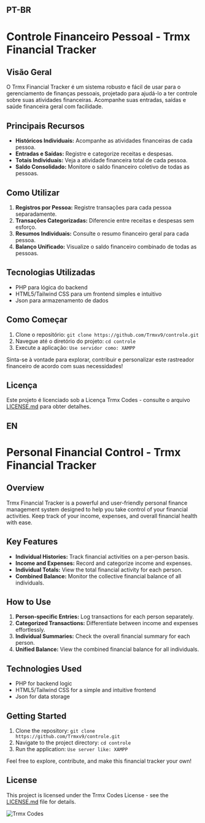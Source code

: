 ## PT-BR

# Controle Financeiro Pessoal - Trmx Financial Tracker

## Visão Geral
O Trmx Financial Tracker é um sistema robusto e fácil de usar para o gerenciamento de finanças pessoais, projetado para ajudá-lo a ter controle sobre suas atividades financeiras. Acompanhe suas entradas, saídas e saúde financeira geral com facilidade.

## Principais Recursos
- **Históricos Individuais:** Acompanhe as atividades financeiras de cada pessoa.
- **Entradas e Saídas:** Registre e categorize receitas e despesas.
- **Totais Individuais:** Veja a atividade financeira total de cada pessoa.
- **Saldo Consolidado:** Monitore o saldo financeiro coletivo de todas as pessoas.

## Como Utilizar
1. **Registros por Pessoa:** Registre transações para cada pessoa separadamente.
2. **Transações Categorizadas:** Diferencie entre receitas e despesas sem esforço.
3. **Resumos Individuais:** Consulte o resumo financeiro geral para cada pessoa.
4. **Balanço Unificado:** Visualize o saldo financeiro combinado de todas as pessoas.

## Tecnologias Utilizadas
- PHP para lógica do backend
- HTML5/Tailwind CSS para um frontend simples e intuitivo
- Json para armazenamento de dados

## Como Começar
1. Clone o repositório: `git clone https://github.com/Trmxv9/controle.git`
2. Navegue até o diretório do projeto: `cd controle`
3. Execute a aplicação: `Use servidor como: XAMPP`

Sinta-se à vontade para explorar, contribuir e personalizar este rastreador financeiro de acordo com suas necessidades!

## Licença
Este projeto é licenciado sob a Licença Trmx Codes - consulte o arquivo [LICENSE.md](LICENSE.md) para obter detalhes.



## EN 

# Personal Financial Control - Trmx Financial Tracker

## Overview
Trmx Financial Tracker is a powerful and user-friendly personal finance management system designed to help you take control of your financial activities. Keep track of your income, expenses, and overall financial health with ease.

## Key Features
- **Individual Histories:** Track financial activities on a per-person basis.
- **Income and Expenses:** Record and categorize income and expenses.
- **Individual Totals:** View the total financial activity for each person.
- **Combined Balance:** Monitor the collective financial balance of all individuals.

## How to Use
1. **Person-specific Entries:** Log transactions for each person separately.
2. **Categorized Transactions:** Differentiate between income and expenses effortlessly.
3. **Individual Summaries:** Check the overall financial summary for each person.
4. **Unified Balance:** View the combined financial balance for all individuals.

## Technologies Used
- PHP for backend logic
- HTML5/Tailwind CSS for a simple and intuitive frontend
- Json for data storage

## Getting Started
1. Clone the repository: `git clone https://github.com/Trmxv9/controle.git`
2. Navigate to the project directory: `cd controle`
3. Run the application: `Use server like: XAMPP`

Feel free to explore, contribute, and make this financial tracker your own!

## License
This project is licensed under the Trmx Codes License - see the [LICENSE.md](LICENSE.md) file for details.


![Trmx Codes](photos/site)

